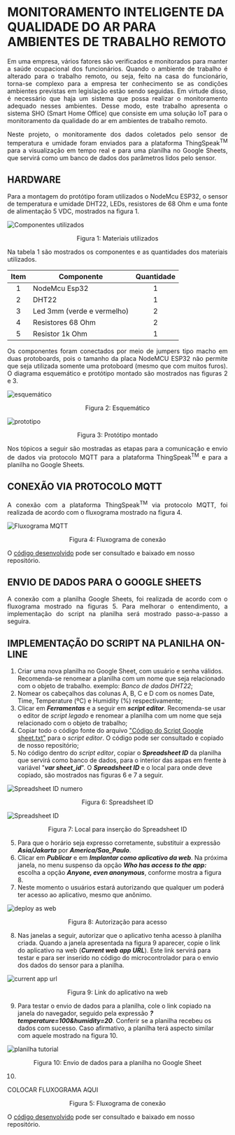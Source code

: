 # MONITORAMENTO INTELIGENTE DA QUALIDADE DO AR PARA AMBIENTES DE TRABALHO REMOTO
<p align="justify">
Em uma empresa, vários fatores são verificados e monitorados para manter a saúde ocupacional dos funcionários. Quando o ambiente de trabalho é alterado para o trabalho remoto, ou seja, feito na casa do funcionário, torna-se complexo para a empresa ter conhecimento se as condições ambientes previstas em legislação estão sendo seguidas.  Em virtude disso, é necessário que haja um sistema que possa realizar o monitoramento adequado nesses ambientes. Desse modo, este trabalho apresenta o sistema SHO (Smart Home Office) que consiste em uma solução IoT para o monitoramento da qualidade do ar em ambientes de trabalho remoto.<p/>    

<p align="justify">
Neste projeto, o monitoramente dos dados coletados pelo sensor de temperatura e umidade foram enviados para a plataforma ThingSpeak<sup>TM</sup> para a visualização em tempo real e para uma planilha no Google Sheets, que servirá como um banco de dados dos parâmetros lidos pelo sensor.</p> 


## HARDWARE
<p align="justify">
Para a montagem do protótipo foram utilizados o NodeMcu ESP32, o sensor de temperatura e umidade DHT22, LEDs, resistores de 68 Ohm e uma fonte de alimentação 5 VDC, mostrados na figura 1.
</p>

![Componentes utilizados](https://user-images.githubusercontent.com/88517401/128585415-306f60da-9e10-45a5-a162-0ea447117c0d.PNG)
<p align="center">
 Figura 1: Materiais utilizados
</p>
<p align="justify">Na tabela 1 são mostrados os componentes e as quantidades dos materiais utilizados.<p/>

|Item  |Componente                |  Quantidade|
|:---: |                       ---|       :---:|
|1     |NodeMcu Esp32             |           1|
|2     |DHT22                     |           1|
|3     |Led 3mm (verde e vermelho)|           2|
|4     |Resistores 68 Ohm         |           2|
|5     |Resistor 1k Ohm           |           1|

<p align="justify">
Os componentes foram conectados por meio de jumpers tipo macho em duas protoboards, pois o tamanho da placa NodeMCU ESP32 não permite que seja utilizada somente uma protoboard (mesmo que com muitos furos). O diagrama esquemático e protótipo montado são mostrados nas figuras 2 e 3.
<p/>

![esquemático](https://user-images.githubusercontent.com/88517401/128602926-fa6e880e-bf4c-407d-a5bf-7d18de1bc702.png)

<p align="center">
 Figura 2: Esquemático
</p>

<p>     
<p/>

![prototipo](https://user-images.githubusercontent.com/88517401/128603050-fe82b4a6-b5f8-4276-b5d7-8124fb128bee.jpeg)

<p align="center">
 Figura 3: Protótipo montado
</p>

<p align="justify">
Nos tópicos a seguir são mostradas as etapas para a comunicação e envio de dados via protocolo MQTT para a plataforma ThingSpeak<sup>TM</sup> e para a planilha no Google Sheets.
</p>

## CONEXÃO VIA PROTOCOLO MQTT
<p align="justify"> A conexão com a plataforma ThingSpeak<sup>TM</sup> via protocolo MQTT, foi realizada de acordo com o fluxograma mostrado na figura 4.</p>

![Fluxograma MQTT](https://user-images.githubusercontent.com/88517401/128608905-441cc8c4-8981-4cb5-a769-819e83ef926d.png)


<p align="center">
 Figura 4: Fluxograma de conexão
</p>

 O [código desenvolvido](https://github.com/shoifg/SHO/blob/main/sho_mqtt/sho_mqtt.ino) pode ser consultado e baixado em nosso repositório.


## ENVIO DE DADOS PARA O GOOGLE SHEETS
<p align="justify"> A conexão com a planilha Google Sheets, foi realizada de acordo com o fluxograma mostrado na figuras 5. Para melhorar o entendimento, a implementação do script na planilha será mostrado passo-a-passo a seguira.</p>


## IMPLEMENTAÇÃO DO SCRIPT NA PLANILHA ON-LINE

1. Criar uma nova planilha no Google Sheet, com usuário e senha válidos. Recomenda-se renomear a planilha com um nome que seja relacionado com o objeto de trabalho. exemplo: *Banco de dados DHT22*;
1. Nomear os cabeçalhos das colunas A, B, C e D com os nomes Date, Time, Temperature (ºC) e Humidity (%) respectivamente;
2. Clicar em **_Ferramentas_** e a seguir em **_script editor_**. Recomenda-se usar o editor de *script legado* e renomear a planilha com um nome que seja relacionado com o objeto de trabalho;
3. Copiar todo o código fonte do arquivo ["Código do Script Google sheet.txt"](https://github.com/shoifg/SHO/blob/main/Script/C%C3%B3digo%20do%20Script%20Google%20sheet.txt) para o *script editor*. O código pode ser consultado e copiado de nosso repositório;
4. No código dentro do *script editor*, copiar o **_Spreadsheet ID_** da planilha que servirá como banco de dados, para o interior das aspas em frente à variável "**_var sheet_id_**". O **_Spreadsheet ID_** e o local para onde deve copiado, são mostrados nas figuras 6 e 7 a seguir.

![Spreadsheet ID numero](https://user-images.githubusercontent.com/88517401/128616174-716170c1-3f6e-4877-8d1b-7025bfc507a0.PNG)

<p align="center">
 Figura 6: Spreadsheet ID
</p>

![Spreadsheet ID](https://user-images.githubusercontent.com/88517401/128616109-d8a318cd-2d50-4c96-914b-d5433124a413.PNG)


<p align="center">
Figura 7: Local para inserção do Spreadsheet ID
</p>

5. Para que o horário seja expresso corretamente, substituir a expressão **_Asia/Jakarta_** por **_America/Sao_Paulo_**.
6. Clicar em **_Publicar_** e em **_Implantar como aplicativo da web_**. Na próxima janela, no menu suspenso da opção **_Who has access to the app:_** escolha a opção **_Anyone, even anonymous_**, conforme mostra a figura 8.
7. Neste momento o usuários estará autorizando que qualquer um poderá ter acesso ao aplicativo, mesmo que anônimo.

![deploy as web](https://user-images.githubusercontent.com/88517401/128615963-eb27574f-d987-4dc1-8bb9-84b637267fa2.PNG)

<p align="center">
Figura 8: Autorização para acesso
</p>

8. Nas janelas a seguir, autorizar que o aplicativo tenha acesso à planilha criada. Quando a janela apresentada na figura 9 aparecer, copie o link do aplicativo na web (**_Current web app URL_**). Este link servirá para testar e para ser inserido no código do microcontrolador para o envio dos dados do sensor para a planilha.

![current app url](https://user-images.githubusercontent.com/88517401/128616033-9df22921-b6fe-43d5-9e2c-103f64bff629.PNG)

 
<p align="center">
Figura 9: Link do aplicativo na web
</p>

9. Para testar o envio de dados para a planilha, cole o link copiado na janela do navegador, seguido pela expressão **_?temperature=100&humidity=20_**. Conferir se a planilha recebeu os dados com sucesso. Caso afirmativo, a planilha terá aspecto similar com aquele mostrado na figura 10.
 
 ![planilha tutorial](https://user-images.githubusercontent.com/88517401/128615994-8856f331-8e17-46b5-bf20-edbb3de7141d.PNG)

 
 <p align="center">
 Figura 10: Envio de dados para a planilha no Google Sheet
</p>

10. 



COLOCAR FLUXOGRAMA AQUI

<p align="center">
 Figura 5: Fluxograma de conexão
</p>

 O [código desenvolvido](https://github.com/shoifg/SHO/blob/main/sho_gs/sho_gs.ino) pode ser consultado e baixado em nosso repositório.
